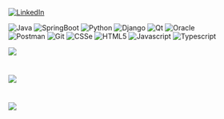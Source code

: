 
<!--
**frknvarol/frknvarol** is a ✨ _special_ ✨ repository because its `README.md` (this file) appears on your GitHub profile.

Here are some ideas to get you started:

- 🔭 I’m currently working on ...
- 🌱 I’m currently learning ...
- 👯 I’m looking to collaborate on ...
- 🤔 I’m looking for help with ...
- 💬 Ask me about ...
- 📫 How to reach me: ...
- 😄 Pronouns: ...
- ⚡ Fun fact: ...
-->
[![LinkedIn](https://img.shields.io/badge/LinkedIn-0077B5?style=for-the-badge&logo=linkedin&logoColor=white)](https://linkedin.com/in/frknvarol) 

![Java](https://img.shields.io/badge/java-%23ED8B00.svg?style=for-the-badge&logo=openjdk&logoColor=white) 
![SpringBoot](https://img.shields.io/badge/Spring%20Boot-6DB33F?style=for-the-badge&logo=springboot&logoColor=white) 
![Python](https://img.shields.io/badge/Python-FFD43B?style=for-the-badge&logo=python&logoColor=blue) 
![Django](https://img.shields.io/badge/Django-092E20?style=for-the-badge&logo=django&logoColor=green) 
![Qt](https://img.shields.io/badge/Qt-%23217346.svg?style=for-the-badge&logo=Qt&logoColor=white)
![Oracle](https://img.shields.io/badge/Oracle-F80000?style=for-the-badge&logo=oracle&logoColor=black)  
![Postman](https://img.shields.io/badge/Postman-FF6C37?style=for-the-badge&logo=Postman&logoColor=white) 
![Git](https://img.shields.io/badge/Git-F05032?style=for-the-badge&logo=git&logoColor=white) 
![CSSe](https://img.shields.io/badge/CSS3-1572B6?style=for-the-badge&logo=css3&logoColor=white) 
![HTML5](https://img.shields.io/badge/html5-%23E34F26.svg?style=for-the-badge&logo=html5&logoColor=white) 
![Javascript](https://img.shields.io/badge/JavaScript-323330?style=for-the-badge&logo=javascript&logoColor=F7DF1E) 
![Typescript](https://img.shields.io/badge/TypeScript-007ACC?style=for-the-badge&logo=typescript&logoColor=white) 

![](https://github-readme-stats.vercel.app/api?username=frknvarol&theme=dark&hide_border=false&include_all_commits=true&count_private=true)
#
![](https://github-readme-stats.vercel.app/api/top-langs/?username=frknvarol&theme=dark&hide_border=false&include_all_commits=true&count_private=true&layout=donut)
#
![](https://github-readme-streak-stats.herokuapp.com/?user=frknvarol&theme=dark&hide_border=false)



<!--[![](https://visitcount.itsvg.in/api?id=frknvarol&icon=0&color=0)](https://visitcount.itsvg.in)-->

	
